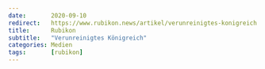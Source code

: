 ```yaml
---
date:       2020-09-10
redirect:   https://www.rubikon.news/artikel/verunreinigtes-konigreich
title:      Rubikon
subtitle:   "Verunreinigtes Königreich"
categories: Medien
tags:       [rubikon]
---
```

